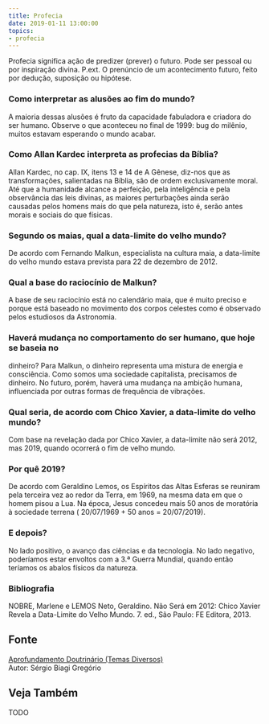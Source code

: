 ```yaml
---
title: Profecia
date: 2019-01-11 13:00:00
topics: 
- profecia
---
```


Profecia significa ação de predizer (prever) o futuro. Pode ser pessoal ou por
inspiração divina. P.ext. O prenúncio de um acontecimento futuro, feito por
dedução, suposição ou hipótese.

### Como interpretar as alusões ao fim do mundo?
A maioria dessas alusões é fruto da capacidade fabuladora e criadora do
ser humano. Observe o que aconteceu no final de 1999: bug do milênio,
muitos estavam esperando o mundo acabar.

### Como Allan Kardec interpreta as profecias da Bíblia?
Allan Kardec, no cap. IX, itens 13 e 14 de A Gênese, diz-nos que as
transformações, salientadas na Bíblia, são de ordem exclusivamente
moral. Até que a humanidade alcance a perfeição, pela inteligência e
pela observância das leis divinas, as maiores perturbações ainda serão
causadas pelos homens mais do que pela natureza, isto é, serão antes
morais e sociais do que físicas.

### Segundo os maias, qual a data-limite do velho mundo?
De acordo com Fernando Malkun, especialista na cultura maia, a
data-limite do velho mundo estava prevista para 22 de dezembro de 2012.

### Qual a base do raciocínio de Malkun?
A base de seu raciocínio está no calendário maia, que é muito preciso e
porque está baseado no movimento dos corpos celestes como é observado
pelos estudiosos da Astronomia.

### Haverá mudança no comportamento do ser humano, que hoje se baseia no
dinheiro?
Para Malkun, o dinheiro representa uma mistura de energia e consciência.
Como somos uma sociedade capitalista, precisamos de dinheiro. No futuro,
porém, haverá uma mudança na ambição humana, influenciada por outras
formas de frequência de vibrações.

### Qual seria, de acordo com Chico Xavier, a data-limite do velho mundo?
Com base na revelação dada por Chico Xavier, a data-limite não será
2012, mas 2019, quando ocorrerá o fim de velho mundo.

### Por quê 2019?
De acordo com Geraldino Lemos, os Espíritos das Altas Esferas se
reuniram pela terceira vez ao redor da Terra, em 1969, na mesma data em
que o homem pisou a Lua. Na época, Jesus concedeu mais 50 anos de
moratória à sociedade terrena ( 20/07/1969 + 50 anos = 20/07/2019).

### E depois?
No lado positivo, o avanço das ciências e da tecnologia. No lado
negativo, poderíamos estar envoltos com a 3.ª Guerra Mundial, quando
então teríamos os abalos físicos da natureza.


### Bibliografia
NOBRE, Marlene e LEMOS Neto, Geraldino. Não Será em 2012: Chico Xavier
Revela a Data-Limite do Velho Mundo. 7. ed., São Paulo: FE Editora,
2013.

## Fonte
[Aprofundamento Doutrinário (Temas Diversos)](https://sites.google.com/view/aprofundamentodoutrinario/profecia-velho-e-novo-mundo)  
Autor: Sérgio Biagi Gregório



## Veja Também
TODO


